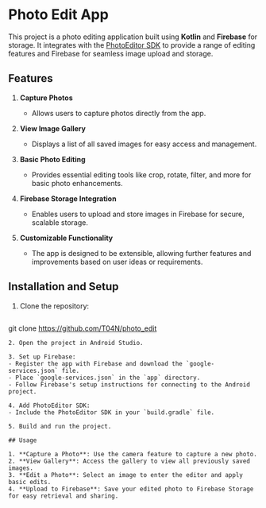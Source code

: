 
# Photo Edit App

This project is a photo editing application built using **Kotlin** and **Firebase** for storage. It integrates with the [PhotoEditor SDK](https://github.com/burhanrashid52/PhotoEditor) to provide a range of editing features and Firebase for seamless image upload and storage.

## Features

1. **Capture Photos**
   - Allows users to capture photos directly from the app.

2. **View Image Gallery**
   - Displays a list of all saved images for easy access and management.

3. **Basic Photo Editing**
   - Provides essential editing tools like crop, rotate, filter, and more for basic photo enhancements.

4. **Firebase Storage Integration**
   - Enables users to upload and store images in Firebase for secure, scalable storage.

5. **Customizable Functionality**
   - The app is designed to be extensible, allowing further features and improvements based on user ideas or requirements.

## Installation and Setup

1. Clone the repository:

   ```bash
git clone https://github.com/T04N/photo_edit
   ```
2. Open the project in Android Studio.

3. Set up Firebase:
   - Register the app with Firebase and download the `google-services.json` file.
   - Place `google-services.json` in the `app` directory.
   - Follow Firebase's setup instructions for connecting to the Android project.

4. Add PhotoEditor SDK:
   - Include the PhotoEditor SDK in your `build.gradle` file.

5. Build and run the project.

## Usage

1. **Capture a Photo**: Use the camera feature to capture a new photo.
2. **View Gallery**: Access the gallery to view all previously saved images.
3. **Edit a Photo**: Select an image to enter the editor and apply basic edits.
4. **Upload to Firebase**: Save your edited photo to Firebase Storage for easy retrieval and sharing.

